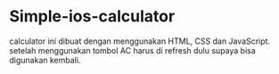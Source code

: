 # Simple-ios-calculator 

calculator ini dibuat dengan menggunakan HTML, CSS dan JavaScript. setelah menggunakan tombol AC harus di refresh dulu supaya bisa digunakan kembali.
